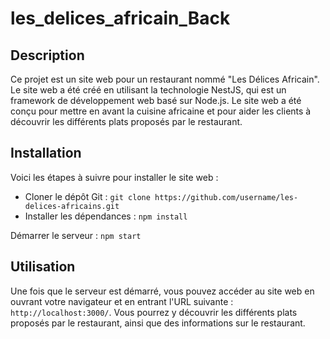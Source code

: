 # les_delices_africain_Back

## Description

Ce projet est un site web pour un restaurant nommé "Les Délices Africain". Le site web a été créé en utilisant la technologie NestJS, qui est un framework de développement web basé sur Node.js. Le site web a été conçu pour mettre en avant la cuisine africaine et pour aider les clients à découvrir les différents plats proposés par le restaurant.

## Installation 

Voici les étapes à suivre pour installer le site web :

- Cloner le dépôt Git : `git clone https://github.com/username/les-delices-africains.git`
- Installer les dépendances : `npm install`

Démarrer le serveur : `npm start`

## Utilisation

Une fois que le serveur est démarré, vous pouvez accéder au site web en ouvrant votre navigateur et en entrant l'URL suivante : `http://localhost:3000/`. Vous pourrez y découvrir les différents plats proposés par le restaurant, ainsi que des informations sur le restaurant.

